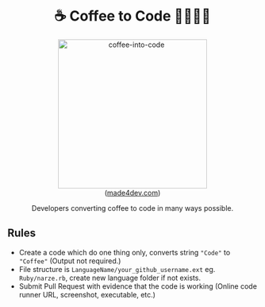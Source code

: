 <h1 align="center">☕️ Coffee to Code 🧑‍💻👩‍💻</h1>

<p align="center">
  <img src="https://user-images.githubusercontent.com/248741/125269750-3495c580-e333-11eb-9fa7-1c5de5ae2cc7.jpg" alt="coffee-into-code" width="300" />
  <br />
  (<a href="https://made4dev.com/products/i-convert-coffee-into-code-t-shirt-for-developers">made4dev.com</a>)
</p>

<p align="center">
  Developers converting coffee to code in many ways possible.
</p>

## Rules

- Create a code which do one thing only, converts string `"Code"` to `"Coffee"` (Output not required.)
- File structure is `LanguageName/your_github_username.ext` eg. `Ruby/narze.rb`, create new language folder if not exists.
- Submit Pull Request with evidence that the code is working (Online code runner URL, screenshot, executable, etc.)

